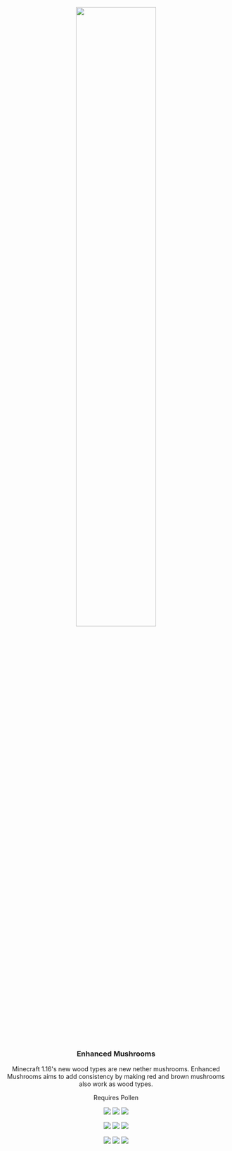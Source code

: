 <p align="center"><img src="https://raw.githubusercontent.com/teamauroramods/EnhancedMushrooms-Forge/master/src/main/resources/logo.png" width=60%></p>
<h3 align="center">Enhanced Mushrooms</h3>

<p align="center">Minecraft 1.16's new wood types are new nether mushrooms. Enhanced Mushrooms aims to add consistency by making red and brown mushrooms also work as wood types.</p>
<p align="center">
  Requires Pollen
</p>
<p align="center">
  <a href="https://discord.gg/VzXSCFp"><img src="https://img.shields.io/discord/440256241932173323?label=&color=4C3828&labelColor=936E4D&logo=Discord&logoColor=4C3828&style=for-the-badge"></a>
  <a href="https://twitter.com/teamauroramods"><img src="https://img.shields.io/twitter/follow/teamauroramods?label=&color=4C3828&labelColor=936E4D&logo=Twitter&logoColor=4C3828&style=for-the-badge"></a>
  <a href="https://github.com/teamauroramods/EnhancedMushrooms/blob/1.18.x/LICENSE"><img src="https://img.shields.io/badge/License-All%20rights%20reserved-red.svg?style=for-the-badge&color=4C3828&labelColor=936E4D"></a>
</p>
<p align="center">
  <img src="https://img.shields.io/badge/-Forge-orange?style=for-the-badge&color=e04e14">
  <a href="https://www.curseforge.com/minecraft/mc-mods/enhanced-mushrooms"><img src="http://cf.way2muchnoise.eu/383725.svg?badge_style=for_the_badge"></a>
  <a href="https://www.curseforge.com/minecraft/mc-mods/enhanced-mushrooms"><img src="http://cf.way2muchnoise.eu/versions/383725.svg?badge_style=for_the_badge"></a>
</p>
<p align="center">
  <img src="https://img.shields.io/badge/-Fabric-orange?style=for-the-badge&color=e04e14">
  <a href="https://www.curseforge.com/minecraft/mc-mods/enhanced-mushrooms-fabric"><img src="http://cf.way2muchnoise.eu/474078.svg?badge_style=for_the_badge"></a>
  <a href="https://www.curseforge.com/minecraft/mc-mods/enhanced-mushrooms-fabric"><img src="http://cf.way2muchnoise.eu/versions/474078.svg?badge_style=for_the_badge"></a>
</p>